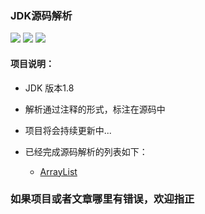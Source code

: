 ### JDK源码解析


![](https://img.shields.io/badge/build-pass-green.svg)
![](https://img.shields.io/badge/jdk-study-yellow.svg)
![](https://img.shields.io/hexpm/l/plug.svg)

#### 项目说明：

- JDK 版本1.8
- 解析通过注释的形式，标注在源码中
- 项目将会持续更新中...
- 已经完成源码解析的列表如下：

   - [ArrayList](https://github.com/iisheng/jdk-source-analysis/blob/master/util/ArrayList.java)


### 如果项目或者文章哪里有错误，欢迎指正
